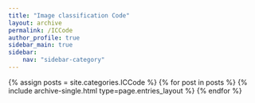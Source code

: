 ```yaml
---
title: "Image classification Code"
layout: archive
permalink: /ICCode
author_profile: true
sidebar_main: true
sidebar:
    nav: "sidebar-category"
---
```



{% assign posts = site.categories.ICCode %}
{% for post in posts %} {% include archive-single.html type=page.entries_layout %} {% endfor %}
